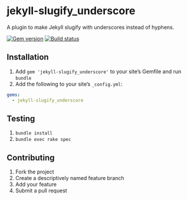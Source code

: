 # jekyll-slugify_underscore

A plugin to make Jekyll slugify with underscores instead of hyphens.

[![Gem version](https://img.shields.io/gem/v/jekyll-slugify_underscore.svg)](https://rubygems.org/gems/jekyll-slugify_underscore)
[![Build status](https://github.com/paulrobertlloyd/jekyll-slugify_underscore/workflows/test/badge.svg)](https://github.com/paulrobertlloyd/jekyll-slugify_underscore/actions)

## Installation

1. Add `gem 'jekyll-slugify_underscore'` to your site’s Gemfile and run `bundle`
2. Add the following to your site’s `_config.yml`:

```yaml
gems:
  - jekyll-slugify_underscore
```

## Testing

1. `bundle install`
2. `bundle exec rake spec`

## Contributing

1. Fork the project
2. Create a descriptively named feature branch
3. Add your feature
4. Submit a pull request
